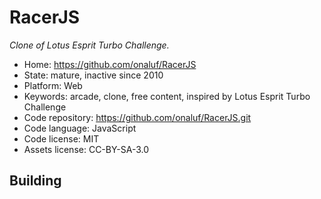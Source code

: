 # RacerJS

_Clone of Lotus Esprit Turbo Challenge._

- Home: https://github.com/onaluf/RacerJS
- State: mature, inactive since 2010
- Platform: Web
- Keywords: arcade, clone, free content, inspired by Lotus Esprit Turbo Challenge
- Code repository: https://github.com/onaluf/RacerJS.git
- Code language: JavaScript
- Code license: MIT
- Assets license: CC-BY-SA-3.0

## Building
